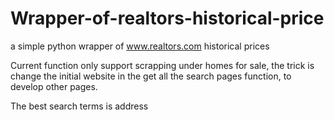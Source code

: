 # Wrapper-of-realtors-historical-price
a simple python wrapper of www.realtors.com historical prices

Current function only support scrapping under homes for sale, the trick is change the initial website in the get all the search pages function, to develop other pages.

The best search terms is address

